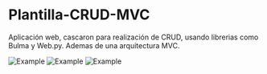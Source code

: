 # Plantilla-CRUD-MVC
Aplicación web, cascaron para realización de CRUD, usando librerias como Bulma y Web.py. Ademas de una arquitectura MVC.

![Example](https://github.com/MariaDelCarmenHernandezDiaz/Plantilla-CRUD-MVC/blob/master/Capturas/1.png "Bienvenida")
![Example](https://github.com/MariaDelCarmenHernandezDiaz/Plantilla-CRUD-MVC/blob/master/Capturas/3.PNG "Form")
![Example](https://github.com/MariaDelCarmenHernandezDiaz/Plantilla-CRUD-MVC/blob/master/Capturas/2.PNG "Form")

